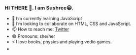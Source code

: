 ### HI THERE 👋. I am Sushree😀.

- 🌱 I’m currently learning JavaScript
- 👯 I’m looking to collaborate on HTML, CSS and JavaScript.
- 📫 How to reach me: [Twitter](https://twitter.com/picodes1)
- 😄 Pronouns: she/her
- ⚡ I love books, physics and playing vedio games.
- 
